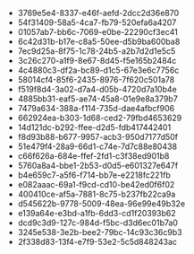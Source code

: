- 3769e5e4-8337-e46f-aefd-2dcc2d36e870
- 54f31409-58a5-4ca7-fb79-520efa6a4207
- 01057ab7-bb6c-7069-e0be-22290cf3ec41
- 6c42d31b-b17e-c8a5-50ee-d5b9ba600ba8
- 7ec9d25a-8f75-1c78-24b5-a2b7d2d1e5c5
- 3c26c270-a1f9-8e67-8d45-f5e165b2484c
- 4c4880c3-df2a-bc89-d1c5-67e3e6c7756c
- 58014cf4-85f6-2435-8976-7f620c501a78
- f519f8d4-3a02-d7a4-d05b-4720d7a10b4e
- 4885bb31-eaf5-ae74-45a8-01e9e8a379b7
- 7479a634-388a-f114-735d-dae4afbcf906
- 662924ea-b303-1d68-ced2-79fbd4653629
- 14d121dc-b292-ffee-d2d5-fdb417442401
- f8d93b88-b677-9957-acb3-950d7177d50f
- 51e479f4-28a9-66d1-c74e-7d7c88e80438
- c66f626a-684e-ffef-2fd1-c3f38ed901b8
- 5760a8a4-bbe1-2b53-d0d5-e601327e647f
- b4e659c7-a5f6-f714-bb7e-e2218fc221fb
- e082aaac-69a1-f9cd-cd10-be42ed0f6f02
- 400410ce-af5a-7881-8c75-b237fb22ca9a
- d545622b-9778-5009-48ea-96e99e49b32e
- e139a64e-e3bd-a1fb-6dd3-cd1f20393b62
- dcd9c3d9-127c-984d-f5bc-d3d6ec01b7a0
- 3245e538-3e2b-bee2-79bc-14c93c36c9b3
- 2f338d83-13f4-e7f9-53e2-5c5d848243ac